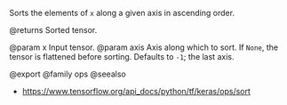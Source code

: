 Sorts the elements of `x` along a given axis in ascending order.

@returns
    Sorted tensor.

@param x Input tensor.
@param axis Axis along which to sort. If `None`, the tensor is flattened
    before sorting. Defaults to `-1`; the last axis.

@export
@family ops
@seealso
+ <https://www.tensorflow.org/api_docs/python/tf/keras/ops/sort>

